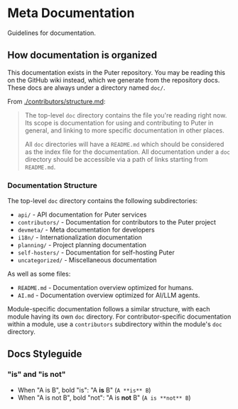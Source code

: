 # Meta Documentation

Guidelines for documentation.

## How documentation is organized

This documentation exists in the Puter repository.
You may be reading this on the GitHub wiki instead, which we generate
from the repository docs. These docs are always under a directory
named `doc/`.

From [./contributors/structure.md](./contributors/structure.md):
> The top-level `doc` directory contains the file you're reading right now.
> Its scope is documentation for using and contributing to Puter in general,
> and linking to more specific documentation in other places.
>
> All `doc` directories will have a `README.md` which should be considered as
> the index file for the documentation. All documentation under a `doc`
> directory should be accessible via a path of links starting from `README.md`.

### Documentation Structure

The top-level `doc` directory contains the following subdirectories:

- `api/` - API documentation for Puter services
- `contributors/` - Documentation for contributors to the Puter project
- `devmeta/` - Meta documentation for developers
- `i18n/` - Internationalization documentation
- `planning/` - Project planning documentation
- `self-hosters/` - Documentation for self-hosting Puter
- `uncategorized/` - Miscellaneous documentation

As well as some files:

- `README.md` - Documentation overview optimized for humans.
- `AI.md` - Documentation overview optimized for AI/LLM agents.

Module-specific documentation follows a similar structure, with each module having its own `doc` directory. For contributor-specific documentation within a module, use a `contributors` subdirectory within the module's `doc` directory.

## Docs Styleguide

### "is" and "is not"

- When "A is B", bold "is": "A **is** B" (`A **is** B`)
- When "A is not B", bold "not": "A is **not** B" (`A is **not** B`)

